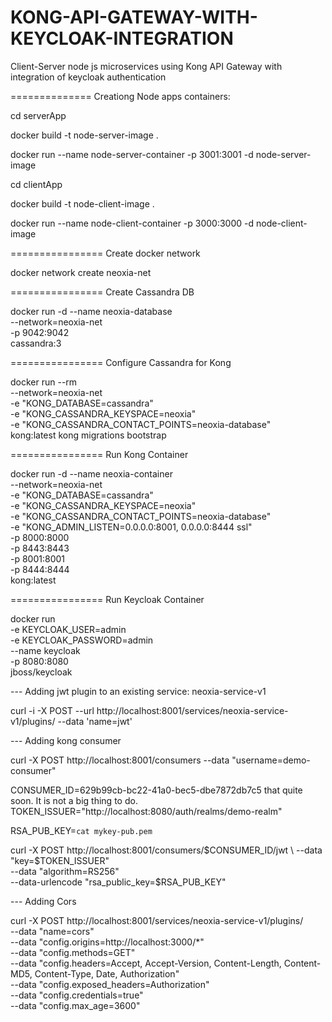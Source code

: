 # KONG-API-GATEWAY-WITH-KEYCLOAK-INTEGRATION
Client-Server node js microservices using Kong API Gateway with integration of keycloak authentication

============== Creationg Node apps containers:

cd serverApp

docker build -t node-server-image .

docker run --name node-server-container -p 3001:3001 -d node-server-image

cd clientApp

docker build -t node-client-image .

docker run --name node-client-container -p 3000:3000 -d node-client-image

================ Create docker network

docker network create neoxia-net

================ Create Cassandra DB

docker run -d --name neoxia-database \
               --network=neoxia-net \
               -p 9042:9042 \
               cassandra:3

================ Configure Cassandra for Kong

docker run --rm \
     --network=neoxia-net \
     -e "KONG_DATABASE=cassandra" \
     -e "KONG_CASSANDRA_KEYSPACE=neoxia" \
     -e "KONG_CASSANDRA_CONTACT_POINTS=neoxia-database" \
     kong:latest kong migrations bootstrap

================ Run Kong Container

docker run -d --name neoxia-container\
     --network=neoxia-net \
     -e "KONG_DATABASE=cassandra" \
     -e "KONG_CASSANDRA_KEYSPACE=neoxia" \
     -e "KONG_CASSANDRA_CONTACT_POINTS=neoxia-database" \
     -e "KONG_ADMIN_LISTEN=0.0.0.0:8001, 0.0.0.0:8444 ssl" \
     -p 8000:8000 \
     -p 8443:8443 \
     -p 8001:8001 \
     -p 8444:8444 \
     kong:latest

================ Run Keycloak Container

docker run \
  -e KEYCLOAK_USER=admin \
  -e KEYCLOAK_PASSWORD=admin \
  --name keycloak \
  -p 8080:8080 \
  jboss/keycloak


--- Adding jwt plugin to an existing service: neoxia-service-v1

curl -i -X POST --url http://localhost:8001/services/neoxia-service-v1/plugins/ --data 'name=jwt'

--- Adding kong consumer

curl -X POST http://localhost:8001/consumers --data "username=demo-consumer"

CONSUMER_ID=629b99cb-bc22-41a0-bec5-dbe7872db7c5
that quite soon. It is not a big thing to do.
TOKEN_ISSUER="http://localhost:8080/auth/realms/demo-realm"

RSA_PUB_KEY=`cat mykey-pub.pem`

curl -X POST http://localhost:8001/consumers/$CONSUMER_ID/jwt \
  --data "key=$TOKEN_ISSUER" \
  --data "algorithm=RS256" \
  --data-urlencode "rsa_public_key=$RSA_PUB_KEY"

--- Adding Cors

curl -X POST http://localhost:8001/services/neoxia-service-v1/plugins/ \
  --data "name=cors" \
  --data "config.origins=http://localhost:3000/*" \
  --data "config.methods=GET" \
  --data "config.headers=Accept, Accept-Version, Content-Length, Content-MD5, Content-Type, Date, Authorization" \
  --data "config.exposed_headers=Authorization" \
  --data "config.credentials=true" \
  --data "config.max_age=3600"
